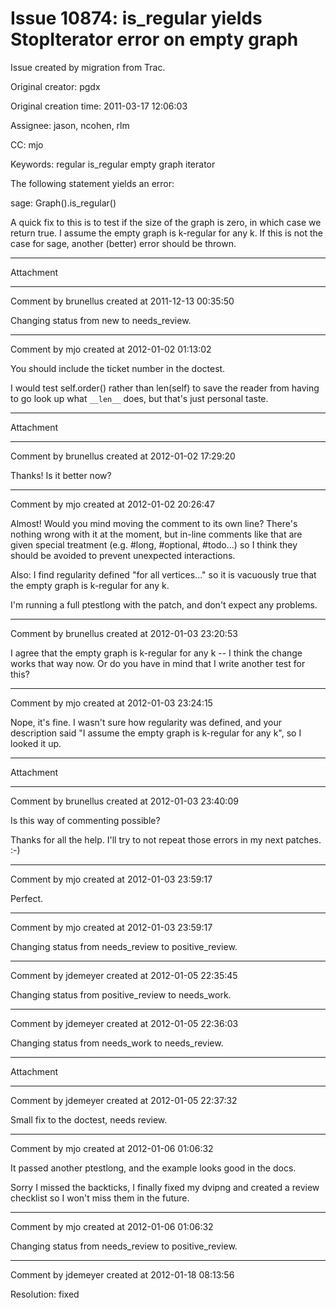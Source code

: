 # Issue 10874: is_regular yields StopIterator error on empty graph

Issue created by migration from Trac.

Original creator: pgdx

Original creation time: 2011-03-17 12:06:03

Assignee: jason, ncohen, rlm

CC:  mjo

Keywords: regular is_regular empty graph iterator

The following statement yields an error:

 sage: Graph().is_regular()

A quick fix to this is to test if the size of the graph is zero, in which case we return true. I assume the empty graph is k-regular for any k. If this is not the case for sage, another (better) error should be thrown.


---

Attachment


---

Comment by brunellus created at 2011-12-13 00:35:50

Changing status from new to needs_review.


---

Comment by mjo created at 2012-01-02 01:13:02

You should include the ticket number in the doctest.

I would test self.order() rather than len(self) to save the reader from having to go look up what `__len__` does, but that's just personal taste.


---

Attachment


---

Comment by brunellus created at 2012-01-02 17:29:20

Thanks! Is it better now?


---

Comment by mjo created at 2012-01-02 20:26:47

Almost! Would you mind moving the comment to its own line? There's nothing wrong with it at the moment, but in-line comments like that are given special treatment (e.g. #long, #optional, #todo...) so I think they should be avoided to prevent unexpected interactions.

Also: I find regularity defined "for all vertices..." so it is vacuously true that the empty graph is k-regular for any k.

I'm running a full ptestlong with the patch, and don't expect any problems.


---

Comment by brunellus created at 2012-01-03 23:20:53

I agree that the empty graph is k-regular for any k -- I think the change works that way now. Or do you have in mind that I write another test for this?


---

Comment by mjo created at 2012-01-03 23:24:15

Nope, it's fine. I wasn't sure how regularity was defined, and your description said "I assume the empty graph is k-regular for any k", so I looked it up.


---

Attachment


---

Comment by brunellus created at 2012-01-03 23:40:09

Is this way of commenting possible?

Thanks for all the help. I'll try to not repeat those errors in my next patches. :-)


---

Comment by mjo created at 2012-01-03 23:59:17

Perfect.


---

Comment by mjo created at 2012-01-03 23:59:17

Changing status from needs_review to positive_review.


---

Comment by jdemeyer created at 2012-01-05 22:35:45

Changing status from positive_review to needs_work.


---

Comment by jdemeyer created at 2012-01-05 22:36:03

Changing status from needs_work to needs_review.


---

Attachment


---

Comment by jdemeyer created at 2012-01-05 22:37:32

Small fix to the doctest, needs review.


---

Comment by mjo created at 2012-01-06 01:06:32

It passed another ptestlong, and the example looks good in the docs.

Sorry I missed the backticks, I finally fixed my dvipng and created a review checklist so I won't miss them in the future.


---

Comment by mjo created at 2012-01-06 01:06:32

Changing status from needs_review to positive_review.


---

Comment by jdemeyer created at 2012-01-18 08:13:56

Resolution: fixed

